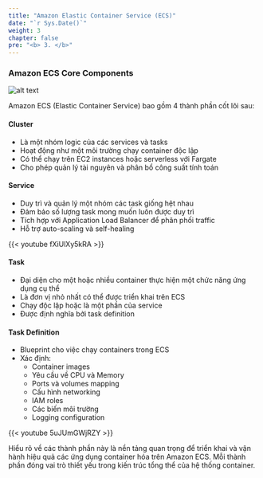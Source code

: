 ```yaml
---
title: "Amazon Elastic Container Service (ECS)"
date: "`r Sys.Date()`"
weight: 3
chapter: false
pre: "<b> 3. </b>"
---
```


### Amazon ECS Core Components

![alt text](/images/3-fundamentals/image.png)

Amazon ECS (Elastic Container Service) bao gồm 4 thành phần cốt lõi sau:

#### Cluster
- Là một nhóm logic của các services và tasks
- Hoạt động như một môi trường chạy container độc lập
- Có thể chạy trên EC2 instances hoặc serverless với Fargate
- Cho phép quản lý tài nguyên và phân bổ công suất tính toán

#### Service  
- Duy trì và quản lý một nhóm các task giống hệt nhau
- Đảm bảo số lượng task mong muốn luôn được duy trì
- Tích hợp với Application Load Balancer để phân phối traffic
- Hỗ trợ auto-scaling và self-healing

{{< youtube fXiUlXy5kRA >}}


#### Task
- Đại diện cho một hoặc nhiều container thực hiện một chức năng ứng dụng cụ thể
- Là đơn vị nhỏ nhất có thể được triển khai trên ECS
- Chạy độc lập hoặc là một phần của service
- Được định nghĩa bởi task definition

#### Task Definition
- Blueprint cho việc chạy containers trong ECS
- Xác định:
  - Container images 
  - Yêu cầu về CPU và Memory
  - Ports và volumes mapping
  - Cấu hình networking
  - IAM roles
  - Các biến môi trường
  - Logging configuration

{{< youtube 5uJUmGWjRZY >}}

Hiểu rõ về các thành phần này là nền tảng quan trọng để triển khai và vận hành hiệu quả các ứng dụng container hóa trên Amazon ECS. Mỗi thành phần đóng vai trò thiết yếu trong kiến trúc tổng thể của hệ thống container.